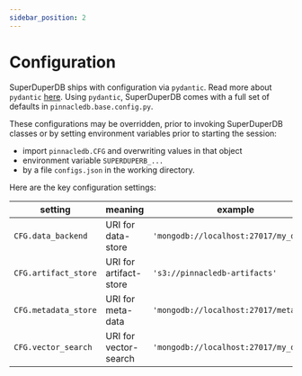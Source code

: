 ```yaml
---
sidebar_position: 2
---
```


# Configuration

SuperDuperDB ships with configuration via `pydantic`. Read more about `pydantic` [here](https://docs.pydantic.dev/latest/). Using `pydantic`, SuperDuperDB comes with a full set of defaults in `pinnacledb.base.config.py`.

These configurations may be overridden, prior to invoking SuperDuperDB classes or by setting environment 
variables prior to starting the session:

- import `pinnacledb.CFG` and overwriting values in that object
- environment variable `SUPERDUPERB_...`
- by a file `configs.json` in the
working directory.

Here are the key configuration settings:

| setting                | meaning                | example                                |
| ---                    | ---                    | ---                                    |
| `CFG.data_backend`     | URI for data-store     | `'mongodb://localhost:27017/my_db'`    |
| `CFG.artifact_store`   | URI for artifact-store | `'s3://pinnacledb-artifacts'`        |
| `CFG.metadata_store`   | URI for meta-data      | `'mongodb://localhost:27017/metadata'` |
| `CFG.vector_search`    | URI for vector-search  | `'mongodb://localhost:27017/my_db'`    |